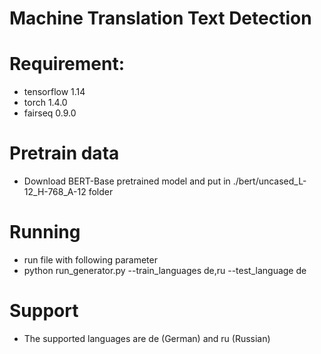 # Machine Translation Text Detection

# Requirement:
- tensorflow 1.14
- torch 1.4.0
- fairseq 0.9.0

# Pretrain data
- Download BERT-Base pretrained model and put in ./bert/uncased_L-12_H-768_A-12 folder

# Running 
- run file with following parameter
- python run_generator.py --train_languages de,ru --test_language de

# Support
- The supported languages are de (German) and ru (Russian)

